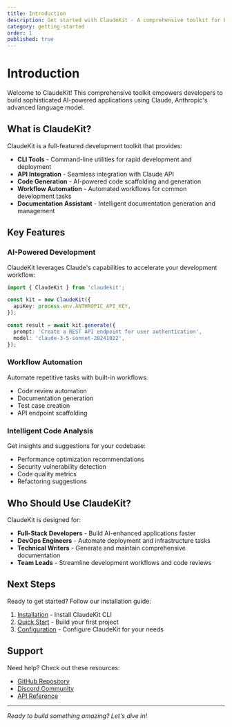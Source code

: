 ```yaml
---
title: Introduction
description: Get started with ClaudeKit - A comprehensive toolkit for building AI-powered applications with Claude
category: getting-started
order: 1
published: true
---
```


# Introduction

Welcome to ClaudeKit! This comprehensive toolkit empowers developers to build sophisticated AI-powered applications using Claude, Anthropic's advanced language model.

## What is ClaudeKit?

ClaudeKit is a full-featured development toolkit that provides:

- **CLI Tools** - Command-line utilities for rapid development and deployment
- **API Integration** - Seamless integration with Claude API
- **Code Generation** - AI-powered code scaffolding and generation
- **Workflow Automation** - Automated workflows for common development tasks
- **Documentation Assistant** - Intelligent documentation generation and management

## Key Features

### AI-Powered Development

ClaudeKit leverages Claude's capabilities to accelerate your development workflow:

```typescript
import { ClaudeKit } from 'claudekit';

const kit = new ClaudeKit({
  apiKey: process.env.ANTHROPIC_API_KEY,
});

const result = await kit.generate({
  prompt: 'Create a REST API endpoint for user authentication',
  model: 'claude-3-5-sonnet-20241022',
});
```

### Workflow Automation

Automate repetitive tasks with built-in workflows:

- Code review automation
- Documentation generation
- Test case creation
- API endpoint scaffolding

### Intelligent Code Analysis

Get insights and suggestions for your codebase:

- Performance optimization recommendations
- Security vulnerability detection
- Code quality metrics
- Refactoring suggestions

## Who Should Use ClaudeKit?

ClaudeKit is designed for:

- **Full-Stack Developers** - Build AI-enhanced applications faster
- **DevOps Engineers** - Automate deployment and infrastructure tasks
- **Technical Writers** - Generate and maintain comprehensive documentation
- **Team Leads** - Streamline development workflows and code reviews

## Next Steps

Ready to get started? Follow our installation guide:

1. [Installation](/docs/getting-started/installation) - Install ClaudeKit CLI
2. [Quick Start](/docs/getting-started/quick-start) - Build your first project
3. [Configuration](/docs/core-concepts/configuration) - Configure ClaudeKit for your needs

## Support

Need help? Check out these resources:

- [GitHub Repository](https://github.com/claudekit/claudekit)
- [Discord Community](https://discord.gg/claudekit)
- [API Reference](/docs/api-reference/rest)

---

*Ready to build something amazing? Let's dive in!*
